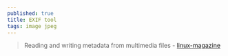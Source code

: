 ```yaml
---
published: true
title: EXIF tool
tags: image jpeg
---
```

> Reading and writing metadata from multimedia files - [linux-magazine](https://www.linux-magazine.com/Issues/2021/243/ExifTool-and-jExifToolGUI)
